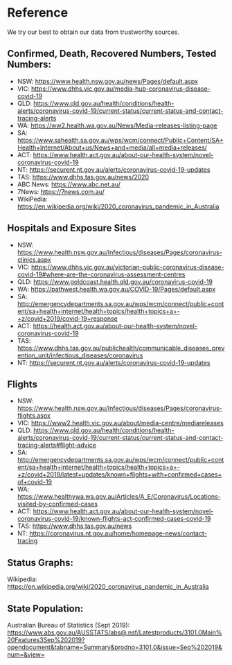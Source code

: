# Reference

We try our best to obtain our data from trustworthy sources.

## Confirmed, Death, Recovered Numbers, Tested Numbers:

- NSW: https://www.health.nsw.gov.au/news/Pages/default.aspx
- VIC: https://www.dhhs.vic.gov.au/media-hub-coronavirus-disease-covid-19
- QLD: https://www.qld.gov.au/health/conditions/health-alerts/coronavirus-covid-19/current-status/current-status-and-contact-tracing-alerts
- WA: https://ww2.health.wa.gov.au/News/Media-releases-listing-page
- SA: https://www.sahealth.sa.gov.au/wps/wcm/connect/Public+Content/SA+Health+Internet/About+us/News+and+media/all+media+releases/
- ACT: https://www.health.act.gov.au/about-our-health-system/novel-coronavirus-covid-19
- NT: https://securent.nt.gov.au/alerts/coronavirus-covid-19-updates
- TAS: https://www.dhhs.tas.gov.au/news/2020
- ABC News: https://www.abc.net.au/
- 7News: https://7news.com.au/
- WikiPedia: https://en.wikipedia.org/wiki/2020_coronavirus_pandemic_in_Australia

## Hospitals and Exposure Sites

- NSW: https://www.health.nsw.gov.au/Infectious/diseases/Pages/coronavirus-clinics.aspx
- VIC: https://www.dhhs.vic.gov.au/victorian-public-coronavirus-disease-covid-19#where-are-the-coronavirus-assessment-centres
- QLD: https://www.goldcoast.health.qld.gov.au/coronavirus-covid-19
- WA: https://pathwest.health.wa.gov.au/COVID-19/Pages/default.aspx
- SA: http://emergencydepartments.sa.gov.au/wps/wcm/connect/public+content/sa+health+internet/health+topics/health+topics+a+-+z/covid+2019/covid-19+response
- ACT: https://health.act.gov.au/about-our-health-system/novel-coronavirus-covid-19
- TAS: https://www.dhhs.tas.gov.au/publichealth/communicable_diseases_prevention_unit/infectious_diseases/coronavirus
- NT: https://securent.nt.gov.au/alerts/coronavirus-covid-19-updates

## Flights

- NSW: https://www.health.nsw.gov.au/Infectious/diseases/Pages/coronavirus-flights.aspx
- VIC: https://www2.health.vic.gov.au/about/media-centre/mediareleases
- QLD: https://www.qld.gov.au/health/conditions/health-alerts/coronavirus-covid-19/current-status/current-status-and-contact-tracing-alerts#flight-advice
- SA: http://emergencydepartments.sa.gov.au/wps/wcm/connect/public+content/sa+health+internet/health+topics/health+topics+a+-+z/covid+2019/latest+updates/known+flights+with+confirmed+cases+of+covid-19
- WA: https://www.healthywa.wa.gov.au/Articles/A_E/Coronavirus/Locations-visited-by-confirmed-cases
- ACT: https://www.health.act.gov.au/about-our-health-system/novel-coronavirus-covid-19/known-flights-act-confirmed-cases-covid-19
- TAS: https://www.dhhs.tas.gov.au/news
- NT: https://coronavirus.nt.gov.au/home/homepage-news/contact-tracing

## Status Graphs:

Wikipedia: https://en.wikipedia.org/wiki/2020_coronavirus_pandemic_in_Australia

## State Population:

Australian Bureau of Statistics (Sept 2019): https://www.abs.gov.au/AUSSTATS/abs@.nsf/Latestproducts/3101.0Main%20Features3Sep%202019?opendocument&tabname=Summary&prodno=3101.0&issue=Sep%202019&num=&view=